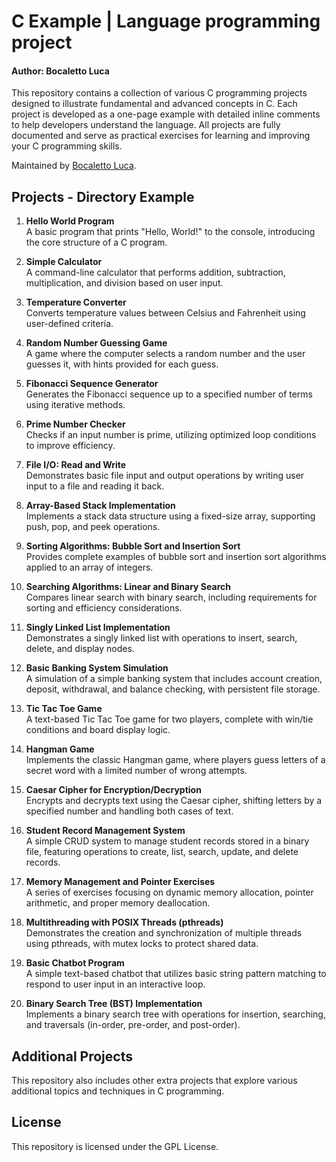 # C Example | Language programming project
#### Author: Bocaletto Luca

This repository contains a collection of various C programming projects designed to illustrate fundamental and advanced concepts in C. Each project is developed as a one-page example with detailed inline comments to help developers understand the language. All projects are fully documented and serve as practical exercises for learning and improving your C programming skills.

Maintained by [Bocaletto Luca](https://github.com/bocaletto-luca).

## Projects - Directory Example

1. **Hello World Program**  
   A basic program that prints "Hello, World!" to the console, introducing the core structure of a C program.

2. **Simple Calculator**  
   A command-line calculator that performs addition, subtraction, multiplication, and division based on user input.

3. **Temperature Converter**  
   Converts temperature values between Celsius and Fahrenheit using user-defined criteria.

4. **Random Number Guessing Game**  
   A game where the computer selects a random number and the user guesses it, with hints provided for each guess.

5. **Fibonacci Sequence Generator**  
   Generates the Fibonacci sequence up to a specified number of terms using iterative methods.

6. **Prime Number Checker**  
   Checks if an input number is prime, utilizing optimized loop conditions to improve efficiency.

7. **File I/O: Read and Write**  
   Demonstrates basic file input and output operations by writing user input to a file and reading it back.

8. **Array-Based Stack Implementation**  
   Implements a stack data structure using a fixed-size array, supporting push, pop, and peek operations.

9. **Sorting Algorithms: Bubble Sort and Insertion Sort**  
   Provides complete examples of bubble sort and insertion sort algorithms applied to an array of integers.

10. **Searching Algorithms: Linear and Binary Search**  
    Compares linear search with binary search, including requirements for sorting and efficiency considerations.

11. **Singly Linked List Implementation**  
    Demonstrates a singly linked list with operations to insert, search, delete, and display nodes.

12. **Basic Banking System Simulation**  
    A simulation of a simple banking system that includes account creation, deposit, withdrawal, and balance checking, with persistent file storage.

13. **Tic Tac Toe Game**  
    A text-based Tic Tac Toe game for two players, complete with win/tie conditions and board display logic.

14. **Hangman Game**  
    Implements the classic Hangman game, where players guess letters of a secret word with a limited number of wrong attempts.

15. **Caesar Cipher for Encryption/Decryption**  
    Encrypts and decrypts text using the Caesar cipher, shifting letters by a specified number and handling both cases of text.

16. **Student Record Management System**  
    A simple CRUD system to manage student records stored in a binary file, featuring operations to create, list, search, update, and delete records.

17. **Memory Management and Pointer Exercises**  
    A series of exercises focusing on dynamic memory allocation, pointer arithmetic, and proper memory deallocation.

18. **Multithreading with POSIX Threads (pthreads)**  
    Demonstrates the creation and synchronization of multiple threads using pthreads, with mutex locks to protect shared data.

19. **Basic Chatbot Program**  
    A simple text-based chatbot that utilizes basic string pattern matching to respond to user input in an interactive loop.

20. **Binary Search Tree (BST) Implementation**  
    Implements a binary search tree with operations for insertion, searching, and traversals (in-order, pre-order, and post-order).

## Additional Projects

This repository also includes other extra projects that explore various additional topics and techniques in C programming.

## License

This repository is licensed under the GPL License.
